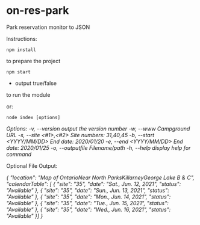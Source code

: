 # on-res-park

 Park reservation monitor to JSON


Instructions:

`npm install`

to prepare the project

`npm start` 

- output true/false

to run the module

or:


`node index [options]`

*Options:
  -v, --version                output the version number
  -w, --www <URL>              Campground URL
  -s, --site <#1>,<#2>         Site numbers: 31,40,45
  -b, --start <YYYY/MM/DD>     End date: 2020/01/20
  -e, --end <YYYY/MM/DD>       End date: 2020/01/25
  -o, --outputfile <FILENAME>  Filename/path
  -h, --help                   display help for command*





Optional File Output:

*{
  "location": "Map of OntarioNear North ParksKillarneyGeorge Lake B & C",
  "calendarTable": [
    { "site": "35", "date": "Sat., Jun. 12, 2021", "status": "Available" },
    { "site": "35", "date": "Sun., Jun. 13, 2021", "status": "Available" },
    { "site": "35", "date": "Mon., Jun. 14, 2021", "status": "Available" },
    { "site": "35", "date": "Tue., Jun. 15, 2021", "status": "Available" },
    { "site": "35", "date": "Wed., Jun. 16, 2021", "status": "Available" }]
}*
